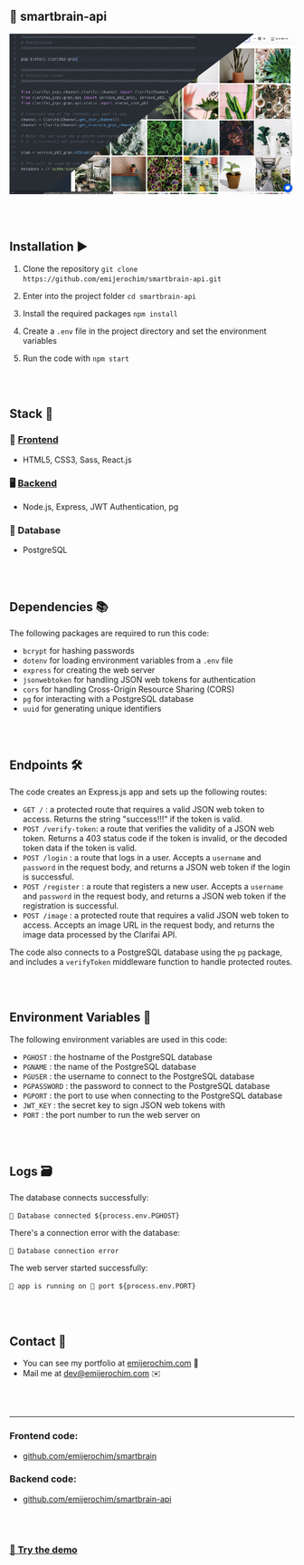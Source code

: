 ## 🧠 smartbrain-api 

<div align="center">
 <img src="https://github.com/emijerochim/smartbrain-api/blob/master/clarifai.jpg" width="800px">
</div>

<br></br>
## Installation ▶️ 

1. Clone the repository
```git clone https://github.com/emijerochim/smartbrain-api.git```

2. Enter into the project folder
```cd smartbrain-api```

3. Install the required packages
```npm install```

4. Create a `.env` file in the project directory and set the environment variables

5. Run the code with `npm start`

<br></br>
## Stack 🧰

### 📱 [Frontend](http://github.com/emijerochim/smartbrain)
* HTML5, CSS3, Sass, React.js

### 🖥️ [Backend](http://github.com/emijerochim/smartbrain-api)
* Node.js, Express, JWT Authentication, pg 

### 💾 Database 
* PostgreSQL

<br></br>
## Dependencies 📚

The following packages are required to run this code:

- `bcrypt` for hashing passwords
- `dotenv` for loading environment variables from a `.env` file
- `express` for creating the web server
- `jsonwebtoken` for handling JSON web tokens for authentication
- `cors` for handling Cross-Origin Resource Sharing (CORS)
- `pg` for interacting with a PostgreSQL database
- `uuid` for generating unique identifiers


<br></br>
## Endpoints 🛠️

The code creates an Express.js app and sets up the following routes:

- `GET /` : a protected route that requires a valid JSON web token to access. Returns the string "success!!!" if the token is valid.
- `POST /verify-token`: a route that verifies the validity of a JSON web token. Returns a 403 status code if the token is invalid, or the decoded token data if the token is valid.
- `POST /login` : a route that logs in a user. Accepts a `username` and `password` in the request body, and returns a JSON web token if the login is successful.
- `POST /register` : a route that registers a new user. Accepts a `username` and `password` in the request body, and returns a JSON web token if the registration is successful.
- `POST /image` : a protected route that requires a valid JSON web token to access. Accepts an image URL in the request body, and returns the image data processed by the Clarifai API.

The code also connects to a PostgreSQL database using the `pg` package, and includes a `verifyToken` middleware function to handle protected routes.

<br></br>
## Environment Variables 🔐️

The following environment variables are used in this code:

- `PGHOST` : the hostname of the PostgreSQL database
- `PGNAME` : the name of the PostgreSQL database
- `PGUSER` : the username to connect to the PostgreSQL database
- `PGPASSWORD` : the password to connect to the PostgreSQL database
- `PGPORT` : the port to use when connecting to the PostgreSQL database
- `JWT_KEY` : the secret key to sign JSON web tokens with
- `PORT` : the port number to run the web server on

<br></br>
## Logs 🗃️


The database connects successfully:

```📁 Database connected ${process.env.PGHOST}```


There's a connection error with the database:

```🔴 Database connection error```


The web server started successfully:

```💚 app is running on 🔌 port ${process.env.PORT}```

<br></br>
## Contact 👋

*  You can see my portfolio at <a href="https://emijerochim.com/">emijerochim.com</a> 💼
*  Mail me at <a href="mailto:dev@emijerochim.com/">dev@emijerochim.com</a> ✉️

<br></br>
______________________

### Frontend code:
* [github.com/emijerochim/smartbrain](http://github.com/emijerochim/smartbrain)

### Backend code:
* [github.com/emijerochim/smartbrain-api](http://github.com/emijerochim/smartbrain-api)

<br></br>

### [🧠 Try the demo](https://emijerochim.github.io/smartbrain)

